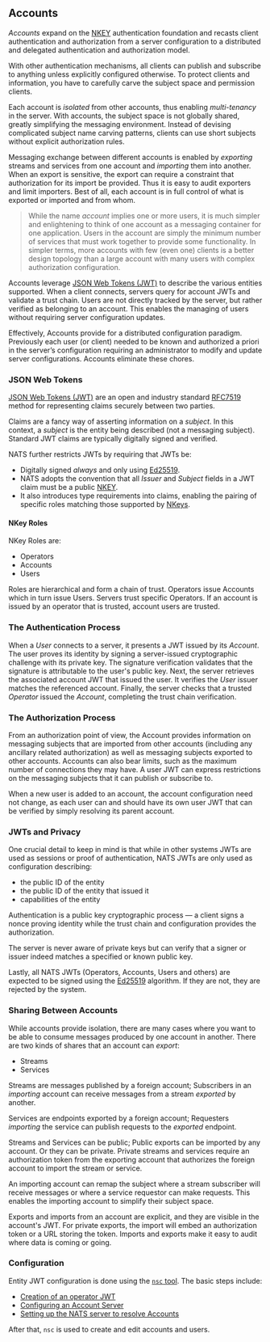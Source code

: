 
## Accounts

_Accounts_ expand on the [NKEY](nkey_auth.md) authentication foundation and recasts client authentication and authorization from a server configuration to a distributed and delegated authentication and authorization model.

With other authentication mechanisms, all clients can publish and subscribe to anything unless explicitly configured otherwise. To protect clients and information, you have to carefully carve the subject space and permission clients.

Each account is *isolated* from other accounts, thus enabling *multi-tenancy* in the server. With accounts, the subject space is not globally shared, greatly simplifying the messaging environment. Instead of devising complicated subject name carving patterns, clients can use short subjects without explicit authorization rules.

Messaging exchange between different accounts is enabled by _exporting_ streams and services from one account and _importing_ them into another. When an export is sensitive, the export can require a constraint that authorization for its import be provided. Thus it is easy to audit exporters and limit importers. Best of all, each account is in full control of what is exported or imported and from whom.

> While the name _account_ implies one or more users, it is much simpler and enlightening to think of one account as a messaging container for one application. Users in the account are simply the minimum number of services that must work together to provide some functionality. 
> In simpler terms, more accounts with few (even one) clients is a better design topology than a large account with many users with complex authorization configuration.

Accounts leverage [JSON Web Tokens (JWT)](https://jwt.io/) to describe the various entities supported. When a client connects, servers query for account JWTs and validate a trust chain. Users are not directly tracked by the server, but rather verified as belonging to an account. This enables the managing of users without requiring server configuration updates.

Effectively, Accounts provide for a distributed configuration paradigm. Previously each user (or client) needed to be known and authorized a priori in the server’s configuration requiring an administrator to modify and update server configurations. Accounts eliminate these chores.


### JSON Web Tokens

[JSON Web Tokens (JWT)](https://jwt.io/) are an open and industry standard [RFC7519](https://tools.ietf.org/html/rfc7519) method for representing claims securely between two parties.

Claims are a fancy way of asserting information on a _subject_. In this context, a _subject_ is the entity being described (not a messaging subject). Standard JWT claims are typically digitally signed and verified.

NATS further restricts JWTs by requiring that JWTs be:

- Digitally signed _always_ and only using [Ed25519](https://ed25519.cr.yp.to/). 
- NATS adopts the convention that all _Issuer_ and _Subject_ fields in a JWT claim must be a public [NKEY](nkey_auth.md). 
- It also introduces type requirements into claims, enabling the pairing of specific roles matching those supported by [NKeys](https://github.com/nats-io/nkey).

#### NKey Roles

NKey Roles are:

- Operators
- Accounts
- Users

Roles are hierarchical and form a chain of trust. Operators issue Accounts which in turn issue Users. Servers trust specific Operators. If an account is issued by an operator that is trusted, account users are trusted.


### The Authentication Process

When a _User_ connects to a server, it presents a JWT issued by its _Account_. The user proves its identity by signing a server-issued cryptographic challenge with its private key. The signature verification validates that the signature is attributable to the user's public key. Next, the server retrieves the associated account JWT that issued the user. It verifies the _User_ issuer matches the referenced account. Finally, the server checks that a trusted _Operator_ issued the _Account_, completing the trust chain verification. 


### The Authorization Process

From an authorization point of view, the Account provides information on messaging subjects that are imported from other accounts (including any ancillary related authorization) as well as messaging subjects exported to other accounts. Accounts can also bear limits, such as the maximum number of connections they may have. A user JWT can express restrictions on the messaging subjects that it can publish or subscribe to.

When a new user is added to an account, the account configuration need not change, as each user can and should have its own user JWT that can be verified by simply resolving its parent account.

### JWTs and Privacy

One crucial detail to keep in mind is that while in other systems JWTs are used as sessions or proof of authentication, NATS JWTs are only used as configuration describing:

- the public ID of the entity
- the public ID of the entity that issued it
- capabilities of the entity

Authentication is a public key cryptographic process — a client signs a nonce proving  identity while the trust chain and configuration provides the authorization.

The server is never aware of private keys but can verify that a signer or issuer indeed matches a specified or known public key.

Lastly, all NATS JWTs (Operators, Accounts, Users and others) are expected to be signed using the [Ed25519](https://ed25519.cr.yp.to/) algorithm. If they are not, they are rejected by the system.

### Sharing Between Accounts

While accounts provide isolation, there are many cases where you want to be able to consume messages produced by one account in another. There are two kinds of shares that an account can _export_:

- Streams
- Services

Streams are messages published by a foreign account; Subscribers in an _importing_ account can receive messages from a stream _exported_ by another.

Services are endpoints exported by a foreign account; Requesters _importing_ the service can publish requests to the _exported_ endpoint. 

Streams and Services can be public; Public exports can be imported by any account. Or they can be private. Private streams and services require an authorization token from the exporting account that authorizes the foreign account to import the stream or service.

An importing account can remap the subject where a stream subscriber will receive messages or where a service requestor can make requests. This enables the importing account to simplify their subject space.

Exports and imports from an account are explicit, and they are visible in the account's JWT. For private exports, the import will embed an authorization token or a URL storing the token. Imports and exports make it easy to audit where data is coming or going.

### Configuration

Entity JWT configuration is done using the [`nsc` tool](/nats_tools/nsc/README.md). The basic steps include:

- [Creation of an operator JWT](/nats_tools/nsc/nsc.md#creating-an-operator)
- [Configuring an Account Server](/nats_tools/nsc/nsc.md#account-server-configuration)
- [Setting up the NATS server to resolve Accounts](/nats_tools/nsc/nsc.md#nats-server-configuration)

After that, `nsc` is used to create and edit accounts and users.